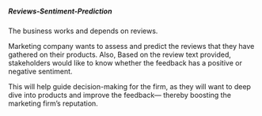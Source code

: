 ##### Reviews-Sentiment-Prediction

The business works and depends on reviews.

Marketing company wants to assess and predict the reviews that they have gathered on their products. Also, Based on the review text provided, stakeholders would like to know whether the feedback has a positive or negative sentiment.

This will help guide decision-making for the firm, as they will want to deep dive into products and improve the feedback— thereby boosting the marketing firm’s reputation.
